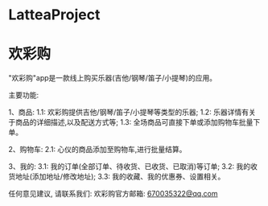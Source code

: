 # LatteaProject
# 欢彩购

  "欢彩购"app是一款线上购买乐器(吉他/钢琴/笛子/小提琴)的应用。
  
  主要功能:
  
  1、商品:
    1.1: 欢彩购提供吉他/钢琴/笛子/小提琴等类型的乐器;
    1.2: 乐器详情有关于商品的详细描述,以及配送方式等;
    1.3: 全场商品可直接下单或添加购物车批量下单。
    
  2、购物车:
    2.1: 心仪的商品添加至购物车,进行批量结算。
    
  3、我的:
    3.1: 我的订单(全部订单、待收货、已收货、已取消)等订单;
    3.2: 我的收货地址(添加地址/修改地址);
    3.3: 我的收藏、我的优惠券、设置相关。
   
  任何意见建议, 请联系我们: 
  欢彩购官方邮箱: 670035322@qq.com
